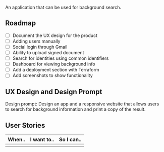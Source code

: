 An application that can be used for background search.


## Roadmap 
- [ ] Document the UX design for the product
- [ ] Adding users manually
- [ ] Social login through Gmail
- [ ] Ability to upload signed document 
- [ ] Search for identities using common identifiers
- [ ] Dashboard for viewing background info
- [ ] Add a deployment section with Terraform
- [ ] Add screenshots to show functionality

## UX Design and Design Prompt
Design prompt: Design an app and a responsive website that allows users to search for background information and print a copy of the result.

## User Stories

| When.. | I want to.. | So I can.. |
|--------|-------------|------------|
|        |             |            |
                
